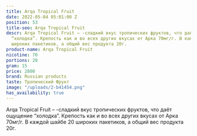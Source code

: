 ```yaml
---
title: Arqa Tropical Fruit
date: 2022-05-04 05:01:00 Z
position: 53
title-seo: Arqa Tropical Fruit
descr: Arqa Tropical Fruit – -сладкий вкус тропических фруктов, что даёт ощущение
  “холодка”. Крепость как и во всех других вкусах от Арка 70мг/г. В каждой шайбе 20
  широких пакетиков, а общий вес продукта 20г.
product-name: Arqa Tropical Fruit
nicotine: 70
portions: 20
gram: 15
price: 2800
brand: Russian products
taste: Тропический Фрукт
image: "/uploads/2-b41454.png"
has_availability: true
---
```


Arqa Tropical Fruit – -сладкий вкус тропических фруктов, что даёт ощущение “холодка”. Крепость как и во всех других вкусах от Арка 70мг/г. В каждой шайбе 20 широких пакетиков, а общий вес продукта 20г.